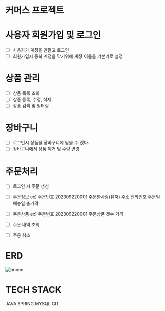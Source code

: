 # 커머스 프로젝트

# 사용자 회원가입 및 로그인

- [ ] 사용자가 계정을 만들고 로그인
- [ ] 회원가입시 중복 계정을 막기위해 계정 이름을 기본키로 설정

# 상품 관리

- [ ] 상품 목록 조회
- [ ] 상품 등록, 수정, 삭제
- [ ] 상품 검색 및 필터링

# 장바구니

- [ ] 로그인시 상품을 장바구니에 담을 수 있다.
- [ ] 장바구니에서 상품 제거 및 수량 변경

# 주문처리

- [ ] 로그인 시 주문 생성
- [ ] 주문정보 ex)
    주문번호 202309220001
    주문한사람(유저)
    주소
    전화번호
    주문일
    배송일
    총가격
    
- [ ] 주문상품 ex)
    주문번호 202309220001 
    주문상품
    갯수
    가격
- [ ] 주문 내역 조회
- [ ] 주문 취소

# ERD
![nnnnn](https://github.com/jppark93/commerce/assets/50139455/cee4c37e-5255-4eb7-b332-58dcb21e1729)




# TECH STACK

JAVA SPRING MYSQL GIT
